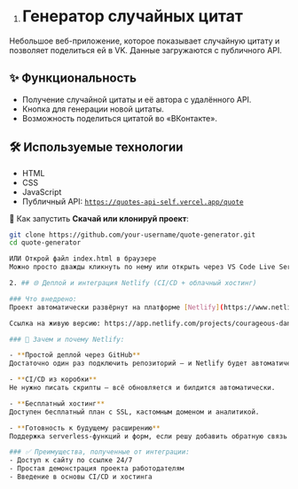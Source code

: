 1. # Генератор случайных цитат

Небольшое веб-приложение, которое показывает случайную цитату и позволяет поделиться ей в VK. Данные загружаются с публичного API.

## ✨ Функциональность

- Получение случайной цитаты и её автора с удалённого API.
- Кнопка для генерации новой цитаты.
- Возможность поделиться цитатой во «ВКонтакте».

## 🛠️ Используемые технологии

- HTML
- CSS
- JavaScript
- Публичный API: [`https://quotes-api-self.vercel.app/quote`](https://quotes-api-self.vercel.app/quote)

🚀 Как запустить
**Скачай или клонируй проект**:
   ```bash
   git clone https://github.com/your-username/quote-generator.git
   cd quote-generator

   ИЛИ Открой файл index.html в браузере
   Можно просто дважды кликнуть по нему или открыть через VS Code Live Server.

2. ## 🌐 Деплой и интеграция Netlify (CI/CD + облачный хостинг)

### Что внедрено:
Проект автоматически развёрнут на платформе [Netlify](https://www.netlify.com/) — облачном хостинге с поддержкой CI/CD и бесплатным SSL-сертификатом.

Ссылка на живую версию: https://app.netlify.com/projects/courageous-dango-4dc378/overview

### 📌 Зачем и почему Netlify:

- **Простой деплой через GitHub**  
  Достаточно один раз подключить репозиторий — и Netlify будет автоматически обновлять сайт при каждом коммите.

- **CI/CD из коробки**  
  Не нужно писать скрипты — всё обновляется и билдится автоматически.

- **Бесплатный хостинг**  
  Доступен бесплатный план с SSL, кастомным доменом и аналитикой.

- **Готовность к будущему расширению**  
  Поддержка serverless-функций и форм, если решу добавить обратную связь или собственный API.

### ✅ Преимущества, полученные от интеграции:
- Доступ к сайту по ссылке 24/7
- Простая демонстрация проекта работодателям
- Введение в основы CI/CD и хостинга




